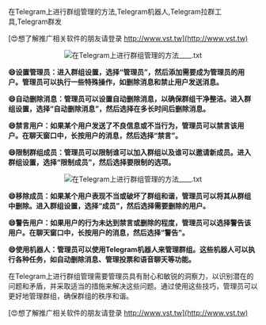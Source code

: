 在Telegram上进行群组管理的方法,Telegram机器人,Telegram拉群工具,Telegram群发

[😍想了解推广相关软件的朋友请登录 http://www.vst.tw](http://www.vst.tw)

 <center><img src="https://vst.tw/MP4/tuiguang/png/6.png" alt="在Telegram上进行群组管理的方法____.txt"></center>

**😄设置管理员：进入群组设置，选择“管理员”，然后添加需要成为管理员的用户。管理员可以执行一些特殊操作，如删除消息和禁止用户发送消息。**

**😄自动删除消息：管理员可以设置自动删除消息，以确保群组干净整洁。进入群组设置，选择“自动删除消息”，然后选择在多长时间后删除消息。**

**😄禁言用户：如果某个用户发送了不良信息或不当行为，管理员可以禁言该用户。在聊天窗口中，长按用户的消息，然后选择“禁言”。**

**😄限制群组成员：管理员可以限制谁可以加入群组以及谁可以邀请新成员。进入群组设置，选择“限制成员”，然后选择要限制的选项。**

 <center><img src="https://vst.tw/MP4/tuiguang/png/1.png" alt="在Telegram上进行群组管理的方法____.txt"></center>

**😄移除成员：如果某个用户表现不当或破坏了群组和谐，管理员可以将其从群组中删除。进入群组设置，选择“成员”，然后选择需要删除的用户。**

**😄警告用户：如果用户的行为未达到禁言或删除的程度，管理员可以选择警告该用户。在聊天窗口中，长按用户的消息，然后选择“警告”。**

**😄使用机器人：管理员可以使用Telegram机器人来管理群组。这些机器人可以执行各种任务，如自动删除消息、管理投票和语音聊天等功能。**

在Telegram上进行群组管理需要管理员具有耐心和敏锐的洞察力，以识别潜在的问题和矛盾，并采取适当的措施来解决这些问题。通过使用这些技巧，管理员可以更好地管理群组，确保群组的秩序和谐。

[😍想了解推广相关软件的朋友请登录 http://www.vst.tw](http://www.vst.tw)



